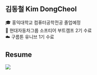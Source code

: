 ## 김동철  Kim DongCheol
🎓 홍익대학교 컴퓨터공학전공 졸업예정<br>
🚙 현대자동차그룹 소프티어 부트캠프 2기 수료<br>
☁️ 구름톤 유니브 1기 수료

## Resume
<img src="https://img.shields.io/badge/Notion-blue?logo=notion&logoColor=white">
